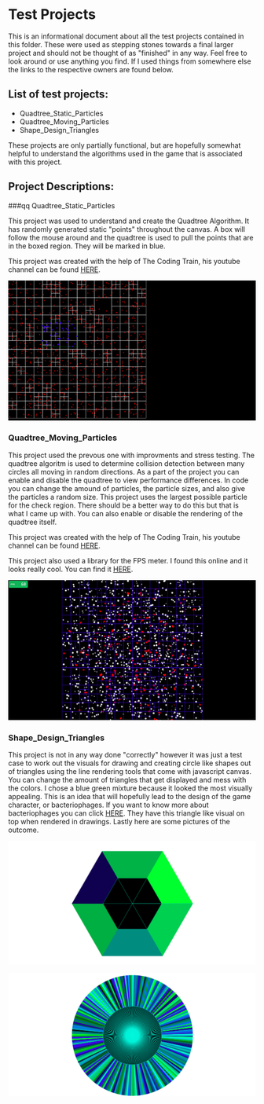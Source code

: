 # Test Projects

This is an informational document about all the test projects contained in this folder. These were used as stepping stones towards a final larger project and should not be thought of as "finished" in any way. Feel free to look around or use anything you find. If I used things from somewhere else the links to the respective owners are found below.



## List of test projects:

* Quadtree_Static_Particles
* Quadtree_Moving_Particles
* Shape_Design_Triangles

These projects are only partially functional, but are hopefully somewhat helpful to understand the algorithms used in the game that is associated with this project.

## Project Descriptions:




###qq Quadtree_Static_Particles

This project was used to understand and create the Quadtree Algorithm. It has randomly generated static "points" throughout the canvas. A box will follow the mouse around and the quadtree is used to pull the points that are in the boxed region. They will be marked in blue. 

This project was created with the help of The Coding Train, his youtube channel can be found [HERE](https://www.youtube.com/user/shiffman). 

![Screen Shot 1](images/ScreenShot1.png)

### Quadtree_Moving_Particles

This project used the prevous one with improvments and stress testing. The quadtree algoritm is used to determine collision detection between many circles all moving in random directions. As a part of the project you can enable and disable the quadtree to view performance differences. In code you can change the amound of particles, the particle sizes, and also give the particles a random size. This project uses the largest possible particle for the check region. There should be a better way to do this but that is what I came up with. You can also enable or disable the rendering of the quadtree itself.

This project was created with the help of The Coding Train, his youtube channel can be found [HERE](https://www.youtube.com/user/shiffman). 

This project also used a library for the FPS meter. I found this online and it looks really cool. You can find it [HERE](http://darsa.in/fpsmeter/).

![Screen Shot 1](images/ScreenShot2.png)

### Shape_Design_Triangles

This project is not in any way done "correctly" however it was just a test case to work out the visuals for drawing and creating circle like shapes out of triangles using the line rendering tools that come with javascript canvas. You can change the amount of triangles that get displayed and mess with the colors. I chose a blue green mixture because it looked the most visually appealing. This is an idea that will hopefully lead to the design of the game character, or bacteriophages. If you want to know more about bacteriophages you can click [HERE](https://en.wikipedia.org/wiki/Bacteriophage). They have this triangle like visual on top when rendered in drawings. Lastly here are some pictures of the outcome. 

![Screen Shot 1](images/ScreenShot3.png)

![Screen Shot 1](images/ScreenShot4.png)

    
    



